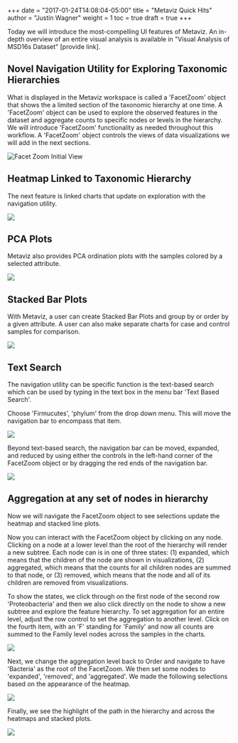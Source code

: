 +++
date = "2017-01-24T14:08:04-05:00"
title = "Metaviz Quick Hits"
author = "Justin Wagner"
weight = 1
toc = true
draft = true
+++

Today we will introduce the most-compelling UI features of Metaviz.  An in-depth overview of an entire visual analysis is available in "Visual Analysis of MSD16s Dataset" [provide link].

## Novel Navigation Utility for Exploring Taxonomic Hierarchies

What is displayed in the Metaviz workspace is called a 'FacetZoom' object that shows the a limited section of the taxonomic hierarchy at one time.  A 'FacetZoom' object can be used to explore the observed features in the dataset and aggregate counts to specific nodes or levels in the hierarchy.  We will introduce 'FacetZoom' functionality as needed throughout this workflow.  A 'FacetZoom' object controls the views of data visualizations we will add in the next sections.

![Facet Zoom Initial View](/images/metaviz/FacetZoomInitial.png)

## Heatmap Linked to Taxonomic Hierarchy

The next feature is linked charts that update on exploration with the navigation utility.  

![](/images/metaviz/HeatmapFacetZoomColorsCompleted.png)

##  PCA Plots

Metaviz also provides PCA ordination plots with the samples colored by a selected attribute.

![](/images/metaviz/PCASettingsSelected.png)

## Stacked Bar Plots

With Metaviz, a user can create Stacked Bar Plots and group by or order by a given attribute. A user can also make separate charts for case and control samples for comparison.   

![](/images/metaviz/StackedPlotCaseGroupBy.png)

## Text Search

The navigation utility can be  specific function is the text-based search which can be used by typing in the text box in the menu bar 'Text Based Search'.  

Choose 'Firmucutes', 'phylum' from the drop down menu. This will move the navigation bar to encompass that item. 

![](/images/metaviz/TextSearchFirmicutesComplete.png)

Beyond text-based search, the navigation bar can be moved, expanded, and reduced by using either the controls in the left-hand corner of the FacetZoom object or by dragging the red ends of the navigation bar.

![](/images/metaviz/NavigationWidgetNavBarExpandAll.png)

## Aggregation at any set of nodes in hierarchy

Now we will navigate the FacetZoom object to see selections update the heatmap and stacked line plots. 

Now you can interact with the FacetZoom object by clicking on any node.  Clicking on a node at a lower level than the root of the hierarchy will render a new subtree.  Each node can is in one of three states: (1) expanded, which means that the children of the node are shown in visualizations, (2) aggregated, which means that the counts for all children nodes are summed to that node, or (3) removed, which means that the node and all of its children are removed from visualizations.

To show the states, we click through on the first node of the second row 'Proteobacteria' and then we also click directly on the node to show a new subtree and explore the feature hierarchy. To set aggregation for an entire level, adjust the row control to set the aggregation to another level.  Click on the fourth item, with an 'F' standing for 'Family' and now all counts are summed to the Family level nodes across the samples in the charts. 

![](/images/metaviz/NavigationWidgetTraverseHierarchySetFamily.png)

Next, we change the aggregation level back to Order and navigate to have 'Bacteria' as the root of the FacetZoom.  We then set some nodes to 'expanded', 'removed', and 'aggregated'. We made the following selections based on the appearance of the heatmap.  

![](/images/metaviz/NavigationBarRemovingAggregatingNodes.png)

Finally, we see the highlight of the path in the hierarchy and across the heatmaps and stacked plots.

![](/images/metaviz/NavigationBarHighlightingPath.png)
